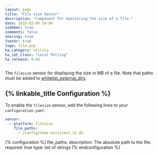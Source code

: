 ```yaml
---
layout: page
title: "File size Sensor"
description: "Component for monitoring the size of a file."
date: 2018-02-06 14:00
sidebar: true
comments: false
sharing: true
footer: true
logo: file.png
ha_category: Utility
ha_iot_class: "Local Polling"
ha_release: 0.64
---
```


The `filesize` sensor for displaying the size in MB of a file. Note that paths must be added to [whitelist_external_dirs](/docs/configuration/basic/).

## {% linkable_title Configuration %}

To enable the `filesize` sensor, add the following lines to your `configuration.yaml`:

```yaml
sensor:
  - platform: filesize
    file_paths:
      - /config/home-assistant_v2.db
  ```

{% configuration %}
file_paths:
  description: The absolute path to the file.
  required: true
  type: list of strings
{% endconfiguration %}
